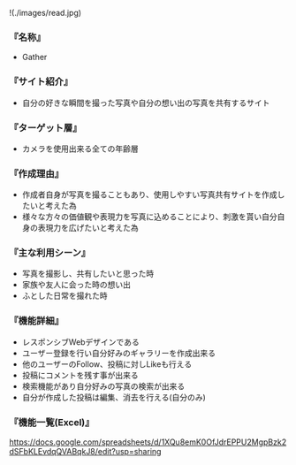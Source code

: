 
!(./images/read.jpg)

### 『名称』

- Gather

### 『サイト紹介』

- 自分の好きな瞬間を撮った写真や自分の想い出の写真を共有するサイト

### 『ターゲット層』

- カメラを使用出来る全ての年齢層

### 『作成理由』

- 作成者自身が写真を撮ることもあり、使用しやすい写真共有サイトを作成したいと考えた為
- 様々な方々の価値観や表現力を写真に込めることにより、刺激を貰い自分自身の表現力を広げたいと考えた為

### 『主な利用シーン』

- 写真を撮影し、共有したいと思った時
- 家族や友人に会った時の想い出
- ふとした日常を撮れた時

### 『機能詳細』

- レスポンシブWebデザインである
- ユーザー登録を行い自分好みのギャラリーを作成出来る
- 他のユーザーのFollow、投稿に対しLikeも行える
- 投稿にコメントを残す事が出来る
- 検索機能があり自分好みの写真の検索が出来る
- 自分が作成した投稿は編集、消去を行える(自分のみ)

### 『機能一覧(Excel)』

<https://docs.google.com/spreadsheets/d/1XQu8emK0OfJdrEPPU2MgpBzk2dSFbKLEvdqQVABqkJ8/edit?usp=sharing>

